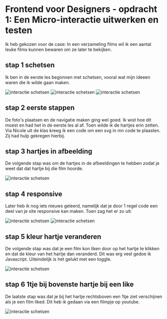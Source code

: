 # Frontend voor Designers - opdracht 1: Een Micro-interactie uitwerken en testen

Ik heb gekozen voor de case: In een verzameling films wil ik een aantal leuke films kunnen bewaren om ze later te bekijken. 

## stap 1 schetsen

Ik ben in de eerste les begonnen met schetsen, vooral wat mijn ideeen waren die ik wilde gaan maken. 

![interactie schetsen](opdracht1/img/img/screen1.jpg)
![interactie schetsen](img/img/screen2.jpg)
![interactie schetsen](img/img/screen3.jpg)

## stap 2 eerste stappen 

De foto's plaatsen en de navigatie maken ging wel goed. Ik wist hoe dit moest en had het in de eerste les al af. Toen wilde ik de hartjes erin zetten. Via Nicole uit de klas kreeg ik een code om een svg in mn code te plaasten. Zij had hulp gekregen hierbij. 

## stap 3 hartjes in afbeelding

De volgende stap was om de hartjes in de afbeeldingen te hebben zodat je weet dat dat hartje bij die film hoorde. 

![interactie schetsen](img/img/screen4.png)

## stap 4 responsive

Later heb ik nog iets nieuws geleerd, namelijk dat je door 1 regel code een deel van je site responsive kan maken. Toen zag het er zo uit:

![interactie schetsen](img/img/screen5.png)
![interactie schetsen](img/img/screen6.png)

## stap 5 kleur hartje veranderen

De volgende stap was dat je een film kon liken door op het hartje te klikken en dat de kleur van het hartje dan veranderd. Dit was erg veel gedoe ik Javascript. Uiteindelijk is het gelukt met een toggle.

![interactie schetsen](img/img/screen7.png)

## stap 6 1tje bij bovenste hartje bij een like

De laatste stap was dat je bij het hartje rechtsboven een 1tje ziet verschijnen als je een film liked. Dit heb ik gedaan via een filmpje op youtube.

![interactie schetsen](img/img/screen8.png)
